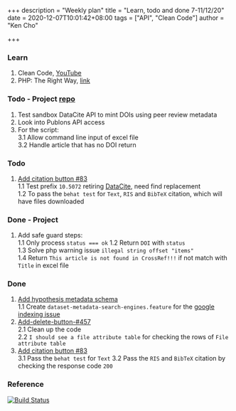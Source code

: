 +++
description = "Weekly plan"
title = "Learn, todo and done 7-11/12/20"
date = 2020-12-07T10:01:42+08:00
tags = ["API", "Clean Code"]
author = "Ken Cho"

+++  
### Learn
1. Clean Code, [YouTube](https://www.youtube.com/watch?v=7EmboKQH8lM)  
2. PHP: The Right Way, [link](https://phptherightway.com/)  

### Todo - Project [repo](https://github.com/kencho51/mint_doi)
1. Test sandbox DataCite API to mint DOIs using peer review metadata  
2. Look into Publons API access  
3. For the script:  
    3.1 Allow command line input of excel file  
    3.2 Handle article that has no DOI return  

### Todo
1. [Add citation button #83](https://github.com/gigascience/gigadb-website/pull/521)  
    1.1 Test prefix `10.5072` retiring [DataCite](https://blog.datacite.org/test-prefix-10-5072-retiring-june-1/), need find replacement  
    1.2 To pass the `behat test` for `Text`, `RIS` and `BibTeX` citation, which will have files downloaded  

### Done - Project
1. Add safe guard steps:  
    1.1 Only process `status === ok` 
    1.2 Return `DOI` with `status`  
    1.3 Solve php warning issue `illegal string offset "items" `  
    1.4 Return `This article is not found in CrossRef!!!` if not match with `Title` in excel file  

### Done
1. [Add hypothesis metadata schema](https://github.com/gigascience/gigadb-website/pull/516)  
    1.1 Create `dataset-metadata-search-engines.feature` for the [google indexing issue](https://github.com/gigascience/gigadb-website/issues/515)  
2. [Add-delete-button-#457](https://github.com/gigascience/gigadb-website/pull/503)  
    2.1 Clean up the code  
    2.2 `I should see a file attribute table` for checking the rows of `File attribute table`  
3. [Add citation button #83](https://github.com/gigascience/gigadb-website/pull/521)  
    3.1 Pass the `behat test` for `Text` 
    3.2 Pass the `RIS` and `BibTeX` citation by checking the response code `200`  

### Reference


[![Build Status](https://travis-ci.org/kencho51/gigathing.svg?branch=master)](https://travis-ci.org/kencho51/gigathing)


